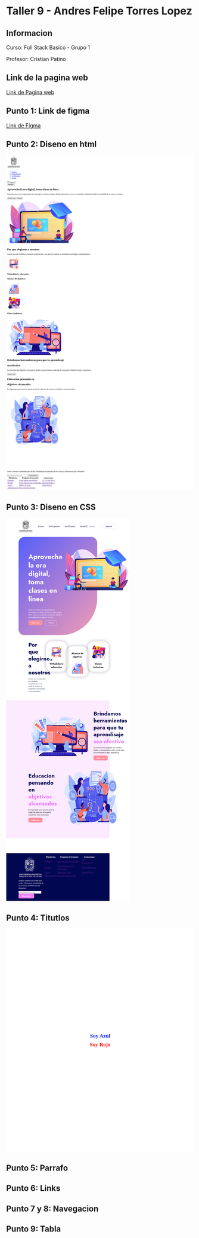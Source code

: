 <h1>Taller 9 - Andres Felipe Torres Lopez</h1>

<h2>Informacion</h2>
<p>Curso: Full Stack Basico - Grupo 1</p>
<p>Profesor: Cristian Patino</p>

<h2>Link de la pagina web</h2>
<a href="https://totenkopf1995.github.io/taller-9-full-stack/">Link de Pagina web</a>

<h2>Punto 1: Link de figma</h2>
<a href="https://www.figma.com/file/jZoA7PlB7TLFe9SSNEW7oC/Andres-Felipe-Torres-Lopez?type=design&node-id=0%3A1&mode=design&t=LXCnThIMDbJbvKsY-1">Link de Figma</a>

<h2>Punto 2: Diseno en html</h2>
<img src="./public/images/punto-2.png" alt="punto 2">

<h2>Punto 3: Diseno en CSS</h2>
<img src="./public/images/punto-3.png" alt="punto 3">

<h2>Punto 4: Titutlos</h2>
<img src="./public/images/punto-4.png" alt="punto 4">

<h2>Punto 5: Parrafo</h2>

<h2>Punto 6: Links</h2>

<h2>Punto 7 y 8: Navegacion</h2>

<h2>Punto 9: Tabla</h2>